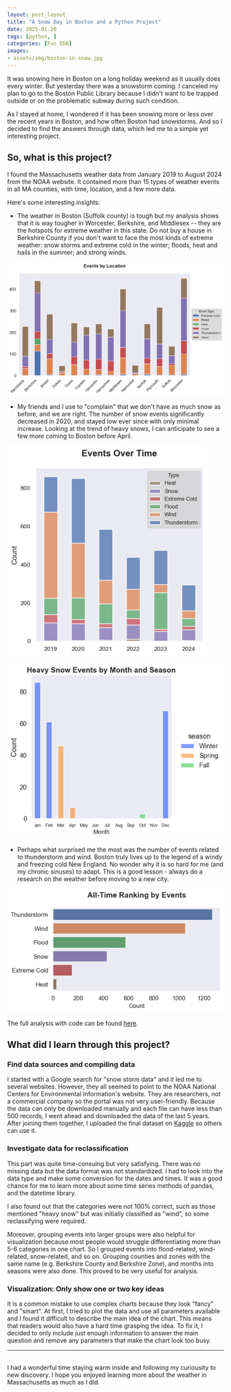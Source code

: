 ```yaml
---
layout: post_layout
title: "A Snow Day in Boston and a Python Project"
date: 2025-01-20
tags: [python, ]
categories: [Fun EDA]
images:
- assets/img/boston-in-snow.jpg
---
```


It was snowing here in Boston on a long holiday weekend as it usually does every winter. But yesterday there was a snowstorm coming. I canceled my plan to go to the Boston Public Library because I didn't want to be trapped outside or on the problematic subway during such condition. 

As I stayed at home, I wondered if it has been snowing more or less over the recent years in Boston, and how often Boston had snowstorms. And so I decided to find the answers through data, which led me to a simple yet interesting project. 


## So, what is this project?

I found the Massachusetts weather data from January 2019 to August 2024 from the NOAA website. It contained more than 15 types of weather events in all MA counties, with time, location, and a few more data.

Here's some interesting insights: 

- The weather in Boston (Suffolk county) is tough but my analysis shows that it is way tougher in Worcester, Berkshire, and Middlesex -- they are the hotspots for extreme weather in this state. Do not buy a house in Berkshire County if you don't want to face the most kinds of extreme weather: snow storms and extreme cold in the winter; floods, heat and hails in the summer; and strong winds.

![Counties with the most events](https://github.com/Hoale2908/MA_Weather/raw/main/image-2.png)


- My friends and I use to "complain" that we don't have as much snow as before, and we are right. The number of snow events significantly decreased in 2020, and stayed low ever since with only minimal increase. Looking at the trend of heavy snows, I can anticipate to see a few more coming to Boston before April.

![Events over time](https://github.com/Hoale2908/MA_Weather/raw/main/image-1.png)

![Heavy snows](https://github.com/Hoale2908/MA_Weather/raw/main/image-5.png)


- Perhaps what surprised me the most was the number of events related to thunderstorm and wind. Boston truly lives up to the legend of a windy and freezing cold New England. No wonder why it is so hard for me (and my chronic sinuses) to adapt. This is a good lesson - always do a research on the weather before moving to a new city.

![Events by type](https://github.com/Hoale2908/MA_Weather/raw/main/image.png)


The full analysis with code can be found [here](https://github.com/Hoale2908/MA_Weather/tree/main).


## What did I learn through this project?

### Find data sources and compiling data

I started with a Google search for "snow storm data" and it led me to several websites. However, they all seemed to point to the NOAA National Centers for Environmental Information's website. They are researchers, not a commercial company so the portal was not very user-friendly. Because the data can only be downloaded manually and each file can have less than 500 records, I went ahead and downloaded the data of the last 5 years. After joining them together, I uploaded the final dataset on [Kaggle](https://www.kaggle.com/datasets/hoale2908/massachusetts-weather) so others can use it. 

### Investigate data for reclassification

This part was quite time-consuing but very satisfying. There was no missing data but the data format was not standardized. I had to look into the data type and make some conversion for the dates and times. It was a good chance for me to learn more about some time series methods of pandas, and the datetime library.

I also found out that the categories were not 100% correct, such as those mentioned "heavy snow" but was initially classified as "wind", so some reclassifying were required. 

Moreover, grouping events into larger groups were also helpful for visualization because most people would struggle differentiating more than 5-6 categories in one chart. So I grouped events into flood-related, wind-related, snow-related, and so on. Grouping counties and zones with the same name (e.g. Berkshire County and Berkshire Zone), and months into seasons were also done. This proved to be very useful for analysis. 

### Visualization: Only show one or two key ideas

It is a common mistake to use complex charts because they look "fancy" and "smart". At first, I tried to plot the data and use all parameters available and I found it difficult to describe the main idea of the chart. This means that readers would also have a hard time grasping the idea. To fix it, I decided to only include just enough information to answer the main question and remove any parameters that make the chart look too busy.

___
<br>
I had a wonderful time staying warm inside and following my curiousity to new discovery. I hope you enjoyed learning more about the weather in Massachusetts as much as I did.
